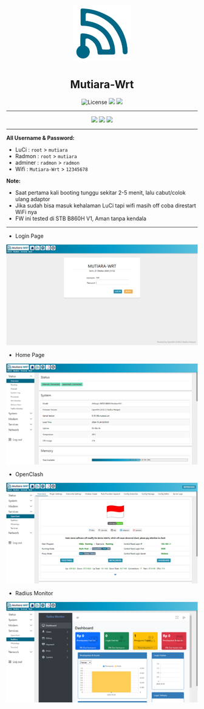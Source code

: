 <div align="center">
  <img src="images/logo.svg" alt="logo" width="150">
  <h1>Mutiara-Wrt</h1>
</div>

<div align="center">
  <img alt="License" src="https://img.shields.io/github/license/Maizil41/Mutiara-Wrt?style=for-the-badge&logo=github">
  <a target="_blank" href="https://github.com/Maizil41/Mutiara-Wrt/releases"><img src="https://img.shields.io/github/release/Maizil41/Mutiara-Wrt?style=for-the-badge&logo=Openwrt"></a>
  <a target="_blank" href="https://github.com/Maizil41/Mutiara-Wrt/releases"><img src="https://img.shields.io/github/downloads/Maizil41/Mutiara-Wrt/total?style=for-the-badge&logo=Openwrt"></a>
</div>
<hr/>
<p align="center">
<a href="https://t.me/mutiarawrt"><img src="https://img.shields.io/badge/Telegram--Channel-2CA5E0?style=for-the-badge&logo=telegram&logoColor=white"></a>
<a href="https://www.youtube.com/@mutiara-wrt"><img src="https://img.shields.io/badge/Youtube--Channel-e02c2c?style=for-the-badge&logo=youtube&logoColor=white"></a>
<a href="https://t.me/mutiara_wrt"><img src="https://img.shields.io/badge/Telegram--Groups-2CA5E0?style=for-the-badge&logo=telegram&logoColor=white"></a>
</p>
<hr/>

**All Username & Password:**
* LuCi : ```root``` > ```mutiara```
* Radmon : ```root``` > ```mutiara```
* adminer : ```radmon``` > ```radmon```
* Wifi : ```Mutiara-Wrt``` > ```12345678```

**Note:**
* Saat pertama kali booting tunggu sekitar 2-5 menit, lalu cabut/colok ulang adaptor
* Jika sudah bisa masuk kehalaman LuCi tapi wifi masih off coba direstart WiFi nya
* FW ini tested di STB B860H V1, Aman tanpa kendala

<hr/>

* Login Page
<p align="center">
    <img src="/images/login.png">
</p>

* Home Page
<p align="center">
    <img src="/images/homepage.png">
</p>

* OpenClash
<p align="center">
    <img src="/images/oc.png">
</p>

* Radius Monitor
<p align="center">
    <img src="/images/radmon.png">
</p>
